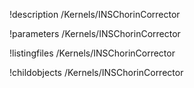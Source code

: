 !description /Kernels/INSChorinCorrector

!parameters /Kernels/INSChorinCorrector

!listingfiles /Kernels/INSChorinCorrector

!childobjects /Kernels/INSChorinCorrector
